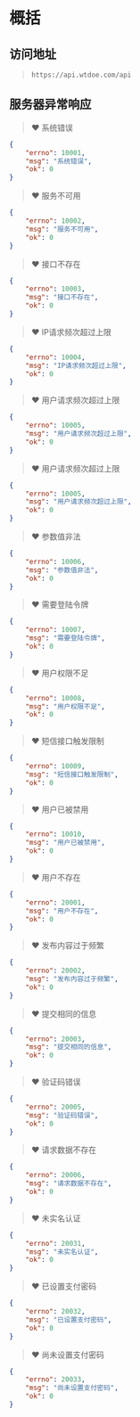 # 概括

## 访问地址

> `https://api.wtdoe.com/api`

## 服务器异常响应


> :heart: 系统错误

```json
{
    "errno": 10001,
    "msg": "系统错误",
    "ok": 0
}
```

> :heart: 服务不可用

```json
{
    "errno": 10002,
    "msg": "服务不可用",
    "ok": 0
}
```

> :heart: 接口不存在

```json
{
    "errno": 10003,
    "msg": "接口不存在",
    "ok": 0
}
```

> :heart: IP请求频次超过上限

```json
{
    "errno": 10004,
    "msg": "IP请求频次超过上限",
    "ok": 0
}
```

> :heart: 用户请求频次超过上限

```json
{
    "errno": 10005,
    "msg": "用户请求频次超过上限",
    "ok": 0
}
```

> :heart: 用户请求频次超过上限

```json
{
    "errno": 10005,
    "msg": "用户请求频次超过上限",
    "ok": 0
}
```

> :heart: 参数值非法

```json
{
    "errno": 10006,
    "msg": "参数值非法",
    "ok": 0
}
```

> :heart: 需要登陆令牌

```json
{
    "errno": 10007,
    "msg": "需要登陆令牌",
    "ok": 0
}
```

> :heart: 用户权限不足

```json
{
    "errno": 10008,
    "msg": "用户权限不足",
    "ok": 0
}
```

> :heart: 短信接口触发限制

```json
{
    "errno": 10009,
    "msg": "短信接口触发限制",
    "ok": 0
}
```

> :heart: 用户已被禁用

```json
{
    "errno": 10010,
    "msg": "用户已被禁用",
    "ok": 0
}
```

> :heart: 用户不存在

```json
{
    "errno": 20001,
    "msg": "用户不存在",
    "ok": 0
}
```

> :heart: 发布内容过于频繁

```json
{
    "errno": 20002,
    "msg": "发布内容过于频繁",
    "ok": 0
}
```

> :heart: 提交相同的信息

```json
{
    "errno": 20003,
    "msg": "提交相同的信息",
    "ok": 0
}
```

> :heart: 验证码错误

```json
{
    "errno": 20005,
    "msg": "验证码错误",
    "ok": 0
}
```

> :heart: 请求数据不存在

```json
{
    "errno": 20006,
    "msg": "请求数据不存在",
    "ok": 0
}
```

> :heart: 未实名认证

```json
{
    "errno": 20031,
    "msg": "未实名认证",
    "ok": 0
}
```

> :heart: 已设置支付密码

```json
{
    "errno": 20032,
    "msg": "已设置支付密码",
    "ok": 0
}
```

> :heart: 尚未设置支付密码

```json
{
    "errno": 20033,
    "msg": "尚未设置支付密码",
    "ok": 0
}
```